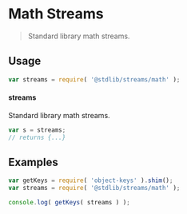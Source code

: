 # Math Streams

> Standard library math streams.


<section class="usage">

## Usage

``` javascript
var streams = require( '@stdlib/streams/math' );
```

#### streams

Standard library math streams.

``` javascript
var s = streams;
// returns {...}
```

</section>

<!-- /.usage -->


<section class="examples">

## Examples

<!-- TODO: better examples -->

``` javascript
var getKeys = require( 'object-keys' ).shim();
var streams = require( '@stdlib/streams/math' );

console.log( getKeys( streams ) );
```

</section>

<!-- /.examples -->


<section class="links">

</section>

<!-- /.links -->

